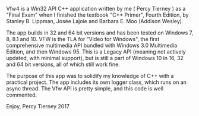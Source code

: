 Vfw4 is a Win32 API C++ application written by me ( Percy Tierney ) as a "Final Exam" when I finished the textbook 
"C++ Primer", Fourth Edition, by Stanley B. Lippman, Josée Lajoie and Barbara E. Moo (Addison Wesley).

The app builds in 32 and 64 bit versions and has been tested on Windows 7, 8, 8.1 and 10. 
VFW is the TLA for "Video for Windows", the first comprehensive multimedia API bundled with Windows 3.0 
Multimedia Edition, and then Windows 95. This is a Legacy API (meaning not actively updated, with minimal
support), but is still a part of Windows 10 in 16, 32 and 64 bit versions, all of which still work fine.

The purpose of this app was to solidify my knowledge of C++ with a practical project. 
The app includes its own logger class, which runs on an async thread.
The Vfw API is pretty simple, and this code is well commented.

Enjoy, 
Percy Tierney
2017
